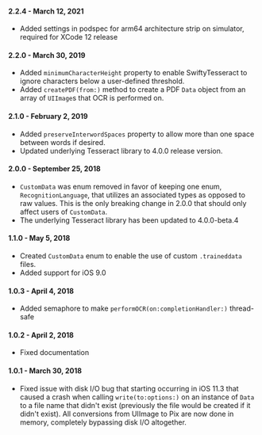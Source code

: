 #### 2.2.4 - March 12, 2021
* Added settings in podspec for arm64 architecture strip on simulator, required for XCode 12 release


#### 2.2.0 - March 30, 2019
* Added `minimumCharacterHeight` property to enable SwiftyTesseract to ignore characters below
a user-defined threshold.
* Added `createPDF(from:)` method to create a PDF `Data` object from an array of `UIImage`s that
OCR is performed on. 

#### 2.1.0 - February 2, 2019
* Added `preserveInterwordSpaces` property to allow more than one space between words if desired.
* Updated underlying Tesseract library to 4.0.0 release version.

#### 2.0.0 - September 25, 2018
* `CustomData` was enum removed in favor of keeping one enum, `RecognitionLanguage`, that utilizes an associated types as opposed to raw values. This is the only breaking change in 2.0.0 that should only affect users of `CustomData`.
* The underlying Tesseract library has been updated to 4.0.0-beta.4

#### 1.1.0 - May 5, 2018
* Created `CustomData` enum to enable the use of custom `.traineddata` files.
* Added support for iOS 9.0

#### 1.0.3 - April 4, 2018
* Added semaphore to make `performOCR(on:completionHandler:)` thread-safe

#### 1.0.2 - April 2, 2018
* Fixed documentation

#### 1.0.1 - March 30, 2018

* Fixed issue with disk I/O bug that starting occurring in iOS 11.3 that caused a crash when calling `write(to:options:)` on an instance of `Data` to a file name that didn't exist (previously the file would be created if it didn't exist). All conversions from UIImage to Pix are now done in memory, completely bypassing disk I/O altogether.
